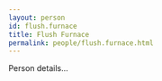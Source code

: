 ```yaml
---
layout: person
id: flush.furnace
title: Flush Furnace
permalink: people/flush.furnace.html
---
```


Person details...